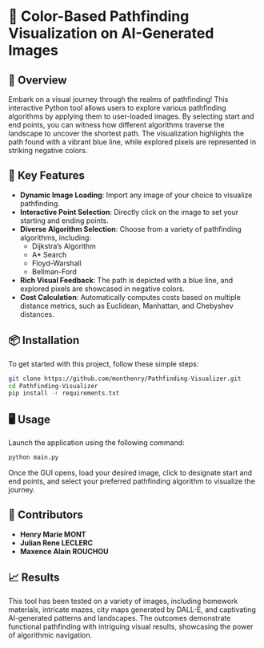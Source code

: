 # 🌈 Color-Based Pathfinding Visualization on AI-Generated Images

## 🚀 Overview
Embark on a visual journey through the realms of pathfinding! This interactive Python tool allows users to explore various pathfinding algorithms by applying them to user-loaded images. By selecting start and end points, you can witness how different algorithms traverse the landscape to uncover the shortest path. The visualization highlights the path found with a vibrant blue line, while explored pixels are represented in striking negative colors.

## 🌟 Key Features
- **Dynamic Image Loading**: Import any image of your choice to visualize pathfinding.
- **Interactive Point Selection**: Directly click on the image to set your starting and ending points.
- **Diverse Algorithm Selection**: Choose from a variety of pathfinding algorithms, including:
  - Dijkstra’s Algorithm
  - A* Search
  - Floyd-Warshall
  - Bellman-Ford
- **Rich Visual Feedback**: The path is depicted with a blue line, and explored pixels are showcased in negative colors.
- **Cost Calculation**: Automatically computes costs based on multiple distance metrics, such as Euclidean, Manhattan, and Chebyshev distances.

## 📦 Installation
To get started with this project, follow these simple steps:

```bash
git clone https://github.com/monthenry/Pathfinding-Visualizer.git
cd Pathfinding-Visualizer
pip install -r requirements.txt
```

## 🖥️ Usage
Launch the application using the following command:

```bash
python main.py
```

Once the GUI opens, load your desired image, click to designate start and end points, and select your preferred pathfinding algorithm to visualize the journey.

## 🤝 Contributors
- **Henry Marie MONT**
- **Julian Rene LECLERC**
- **Maxence Alain ROUCHOU**

## 📈 Results
This tool has been tested on a variety of images, including homework materials, intricate mazes, city maps generated by DALL-E, and captivating AI-generated patterns and landscapes. The outcomes demonstrate functional pathfinding with intriguing visual results, showcasing the power of algorithmic navigation.